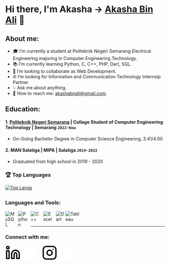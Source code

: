 # Hi there, I'm  Akasha -> [Akasha Bin Ali](https://www.instagram.com/akashaa.9?utm_source=qr&igsh=dWg2c3dqOGJsYmp3) 👋
## About me:
- 🎓 I’m currently a student at Politeknik Negeri Semarang Electrical Engineering majoring in Computer Engineering Technology.
- 📚 I’m currently learning Python, C, C++, PHP, Dart, SQL.
- 🤝 I’m looking to collaborate as Web Development.
- 🌐 I’m looking for Information and Communication Technology Internsip Partner.
- 💡 Ask me about anything.
- 📩 How to reach me: akashabnali@gmail.com.

## Education:

#### 1. [Politeknik Negeri Semarang](https://web.polines.ac.id/en_us/) | Collage Student of Computer Engineering Technology | Semarang `2022-Now`
   - On-Going Bachelor Degree in Computer Science Engineering, 3.41/4.00
 #### 2. MAN Salatiga | MIPA | Salatiga `2019-2022`
   - Graduated from high school in 2019 - 2020

### 🏆 Top Languages
[![Top Langs](https://github-readme-stats.vercel.app/api/top-langs/?username=imarif69&layout=compact&theme=radical)](https://github.com/imarif69/github-readme-stats)

##


### Languages and Tools:

[<img align="left" alt="MySQL" width="30px" src="https://cdn.jsdelivr.net/gh/devicons/devicon/icons/mysql/mysql-original.svg" style="padding-right:10px;" />][webdev]
[<img align="left" alt="Python" width="30px" src="https://upload.wikimedia.org/wikipedia/commons/thumb/c/c3/Python-logo-notext.svg/110px-Python-logo-notext.svg.png?20100317150552" style="padding-right:10px;" />][webdev]
[<img align="left" alt="C++" width="30px" src="https://upload.wikimedia.org/wikipedia/commons/thumb/1/18/ISO_C%2B%2B_Logo.svg/250px-ISO_C%2B%2B_Logo.svg.png" style="padding-right:10px;" />][webdev]
[<img align="left" alt="Excel" width="30px" src="https://is2-ssl.mzstatic.com/image/thumb/Purple126/v4/a8/fd/5a/a8fd5a84-c6f1-355f-3b9f-6e86598efaa3/XCEL.png/1200x630bb.png" style="padding-right:10px;" />][webdev]
[<img align="left" alt="Dart" width="30px" src="https://upload.wikimedia.org/wikipedia/commons/thumb/f/fe/Dart_programming_language_logo.svg/250px-Dart_programming_language_logo.svg.png" style="padding-right:0px;" />][webdev]
[<img align="left" alt="Tableau" width="50px" src="https://logos-world.net/wp-content/uploads/2021/10/Tableau-Symbol.png" style="padding-right:10px;" />][webdev]

<br />
<br />

---
### Connect with me:


[![website](./img/linkedin-light.svg)](https://www.linkedin.com/in/ilham-muhammad-arif-751252369#gh-light-mode-only)
[![website](./img/linkedin-dark.svg)](https://www.linkedin.com/in/ilham-muhammad-arif-751252369#gh-dark-mode-only)
&nbsp;&nbsp;
[![website](./img/instagram-light.svg)](https://www.instagram.com/ilhmarfff?igsh=MXhiZnFxZWdxZDlsdw==gh-light-mode-only)
[![website](./img/instagram-dark.svg)](https://www.instagram.com/ilhmarfff?igsh=MXhiZnFxZWdxZDlsdw==#gh-dark-mode-only)



[webdev]: https://github.com/imarif69/imarif69/
